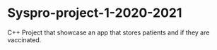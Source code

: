 # Syspro-project-1-2020-2021

C++ Project that showcase an app that stores patients and if they are vaccinated.
